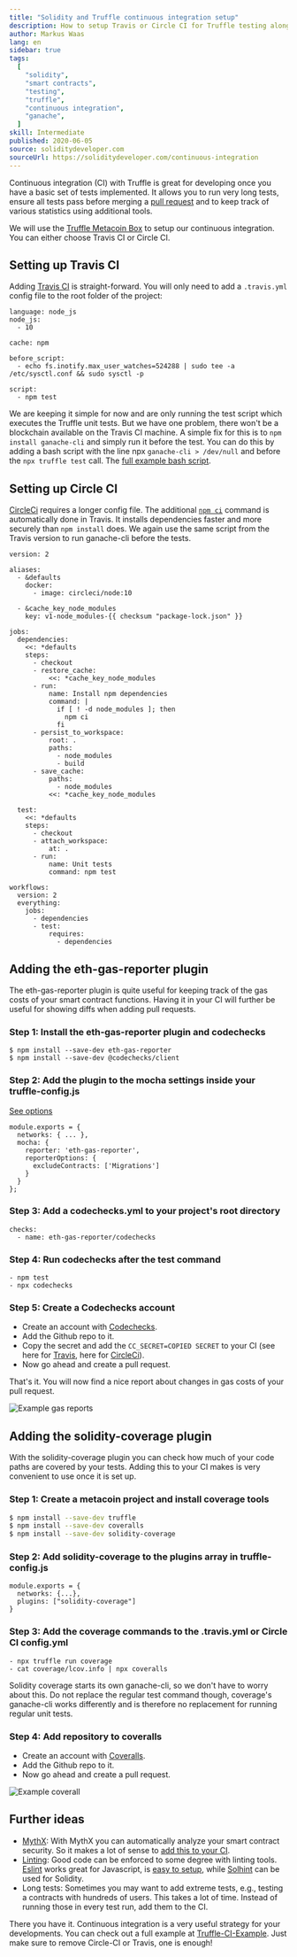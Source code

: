 ```yaml
---
title: "Solidity and Truffle continuous integration setup"
description: How to setup Travis or Circle CI for Truffle testing along with useful plugins
author: Markus Waas
lang: en
sidebar: true
tags:
  [
    "solidity",
    "smart contracts",
    "testing",
    "truffle",
    "continuous integration",
    "ganache",
  ]
skill: Intermediate
published: 2020-06-05
source: soliditydeveloper.com
sourceUrl: https://soliditydeveloper.com/continuous-integration
---
```


Continuous integration (CI) with Truffle is great for developing once you have a basic set of tests implemented. It allows you to run very long tests, ensure all tests pass before merging a [pull request](https://help.github.com/en/github/collaborating-with-issues-and-pull-requests/creating-a-pull-request) and to keep track of various statistics using additional tools.

We will use the [Truffle Metacoin Box](https://www.trufflesuite.com/boxes/metacoin) to setup our continuous integration. You can either choose Travis CI or Circle CI.

## Setting up Travis CI

Adding [Travis CI](https://travis-ci.org/) is straight-forward. You will only need to add a `.travis.yml` config file to the root folder of the project:

```
language: node_js
node_js:
  - 10

cache: npm

before_script:
  - echo fs.inotify.max_user_watches=524288 | sudo tee -a /etc/sysctl.conf && sudo sysctl -p

script:
  - npm test
```

We are keeping it simple for now and are only running the test script which executes the Truffle unit tests. But we have one problem, there won't be a blockchain available on the Travis CI machine. A simple fix for this is to `npm install ganache-cli` and simply run it before the test. You can do this by adding a bash script with the line npx `ganache-cli > /dev/null` and before the `npx truffle test` call. The [full example bash script](https://github.com/gorgos/Truffle-CI-Example/blob/master/scripts/run_tests.sh).

## Setting up Circle CI

[CircleCi](https://circleci.com/) requires a longer config file. The additional [`npm ci`](https://docs.npmjs.com/cli/ci.html) command is automatically done in Travis. It installs dependencies faster and more securely than `npm install` does. We again use the same script from the Travis version to run ganache-cli before the tests.

```
version: 2

aliases:
  - &defaults
    docker:
      - image: circleci/node:10

  - &cache_key_node_modules
    key: v1-node_modules-{{ checksum "package-lock.json" }}

jobs:
  dependencies:
    <<: *defaults
    steps:
      - checkout
      - restore_cache:
          <<: *cache_key_node_modules
      - run:
          name: Install npm dependencies
          command: |
            if [ ! -d node_modules ]; then
              npm ci
            fi
      - persist_to_workspace:
          root: .
          paths:
            - node_modules
            - build
      - save_cache:
          paths:
            - node_modules
          <<: *cache_key_node_modules

  test:
    <<: *defaults
    steps:
      - checkout
      - attach_workspace:
          at: .
      - run:
          name: Unit tests
          command: npm test

workflows:
  version: 2
  everything:
    jobs:
      - dependencies
      - test:
          requires:
            - dependencies
```

## Adding the eth-gas-reporter plugin

The eth-gas-reporter plugin is quite useful for keeping track of the gas costs of your smart contract functions. Having it in your CI will further be useful for showing diffs when adding pull requests.

### Step 1: Install the eth-gas-reporter plugin and codechecks

```
$ npm install --save-dev eth-gas-reporter
$ npm install --save-dev @codechecks/client
```

### Step 2: Add the plugin to the mocha settings inside your truffle-config.js

[See options](https://github.com/cgewecke/eth-gas-reporter#options)

```
module.exports = {
  networks: { ... },
  mocha: {
    reporter: 'eth-gas-reporter',
    reporterOptions: {
      excludeContracts: ['Migrations']
    }
  }
};
```

### Step 3: Add a codechecks.yml to your project's root directory

```
checks:
  - name: eth-gas-reporter/codechecks
```

### Step 4: Run codechecks after the test command

```
- npm test
- npx codechecks
```

### Step 5: Create a Codechecks account

- Create an account with [Codechecks](http://codechecks.io/).
- Add the Github repo to it.
- Copy the secret and add the `CC_SECRET=COPIED SECRET` to your CI (see here for [Travis](https://docs.travis-ci.com/user/environment-variables/), here for [CircleCi](https://circleci.com/docs/2.0/env-vars/#setting-an-environment-variable-in-a-project)).
- Now go ahead and create a pull request.

That's it. You will now find a nice report about changes in gas costs of your pull request.

![Example gas reports](./gas-reports.png)

## Adding the solidity-coverage plugin

With the solidity-coverage plugin you can check how much of your code paths are covered by your tests. Adding this to your CI makes is very convenient to use once it is set up.

### Step 1: Create a metacoin project and install coverage tools

```bash
$ npm install --save-dev truffle
$ npm install --save-dev coveralls
$ npm install --save-dev solidity-coverage
```

### Step 2: Add solidity-coverage to the plugins array in truffle-config.js

```
module.exports = {
  networks: {...},
  plugins: ["solidity-coverage"]
}
```

### Step 3: Add the coverage commands to the .travis.yml or Circle CI config.yml

```
- npx truffle run coverage
- cat coverage/lcov.info | npx coveralls
```

Solidity coverage starts its own ganache-cli, so we don't have to worry about this. Do not replace the regular test command though, coverage's ganache-cli works differently and is therefore no replacement for running regular unit tests.

### Step 4: Add repository to coveralls

- Create an account with [Coveralls](https://coveralls.io/).
- Add the Github repo to it.
- Now go ahead and create a pull request.

![Example coverall](./coverall.png)

## Further ideas

- [MythX](https://mythx.io/): With MythX you can automatically analyze your smart contract security. So it makes a lot of sense to [add this to your CI](https://blog.mythx.io/howto/mythx-and-continuous-integration-part-1-circleci/).
- [Linting](https://en.wikipedia.org/wiki/Lint_%28software%29): Good code can be enforced to some degree with linting tools. [Eslint](https://eslint.org/) works great for Javascript, is [easy to setup](https://eslint.org/docs/user-guide/getting-started), while [Solhint](https://protofire.github.io/solhint/) can be used for Solidity.
- Long tests: Sometimes you may want to add extreme tests, e.g., testing a contracts with hundreds of users. This takes a lot of time. Instead of running those in every test run, add them to the CI.

There you have it. Continuous integration is a very useful strategy for your developments. You can check out a full example at [Truffle-CI-Example](https://github.com/gorgos/Truffle-CI-Example). Just make sure to remove Circle-CI or Travis, one is enough!
